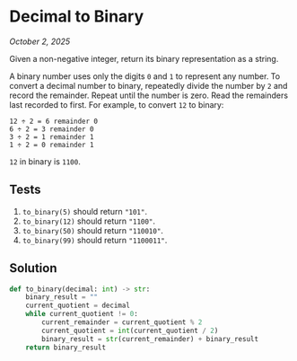 # Decimal to Binary
*October 2, 2025*

Given a non-negative integer, return its binary representation as a string.

A binary number uses only the digits `0` and `1` to represent any number. To convert a decimal number to binary, repeatedly divide the number by `2` and record the remainder. Repeat until the number is zero. Read the remainders last recorded to first. For example, to convert `12` to binary:

```
12 ÷ 2 = 6 remainder 0
6 ÷ 2 = 3 remainder 0
3 ÷ 2 = 1 remainder 1
1 ÷ 2 = 0 remainder 1
```

`12` in binary is `1100`.

## Tests

1. `to_binary(5)` should return `"101"`.
2. `to_binary(12)` should return `"1100"`.
3. `to_binary(50)` should return `"110010"`.
4. `to_binary(99)` should return `"1100011"`.

## Solution

```python
def to_binary(decimal: int) -> str:
    binary_result = ""
    current_quotient = decimal
    while current_quotient != 0:
        current_remainder = current_quotient % 2
        current_quotient = int(current_quotient / 2)
        binary_result = str(current_remainder) + binary_result
    return binary_result
```
